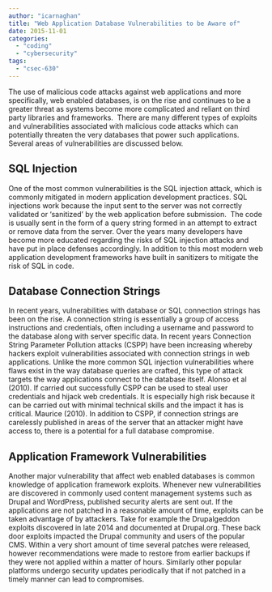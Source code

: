 ```yaml
---
author: "icarnaghan"
title: "Web Application Database Vulnerabilities to be Aware of"
date: 2015-11-01
categories: 
  - "coding"
  - "cybersecurity"
tags: 
  - "csec-630"
---
```


The use of malicious code attacks against web applications and more specifically, web enabled databases, is on the rise and continues to be a greater threat as systems become more complicated and reliant on third party libraries and frameworks.  There are many different types of exploits and vulnerabilities associated with malicious code attacks which can potentially threaten the very databases that power such applications. Several areas of vulnerabilities are discussed below.

## SQL Injection

One of the most common vulnerabilities is the SQL injection attack, which is commonly mitigated in modern application development practices. SQL injections work because the input sent to the server was not correctly validated or ‘sanitized’ by the web application before submission.  The code is usually sent in the form of a query string formed in an attempt to extract or remove data from the server. Over the years many developers have become more educated regarding the risks of SQL injection attacks and have put in place defenses accordingly. In addition to this most modern web application development frameworks have built in sanitizers to mitigate the risk of SQL in code.

## Database Connection Strings

In recent years, vulnerabilities with database or SQL connection strings has been on the rise. A connection string is essentially a group of access instructions and credentials, often including a username and password to the database along with server specific data. In recent years Connection String Parameter Pollution attacks (CSPP) have been increasing whereby hackers exploit vulnerabilities associated with connection strings in web applications. Unlike the more common SQL injection vulnerabilities where flaws exist in the way database queries are crafted, this type of attack targets the way applications connect to the database itself. Alonso et al (2010). If carried out successfully CSPP can be used to steal user credentials and hijack web credentials. It is especially high risk because it can be carried out with minimal technical skills and the impact it has is critical. Maurice (2010). In addition to CSPP, if connection strings are carelessly published in areas of the server that an attacker might have access to, there is a potential for a full database compromise.

## Application Framework Vulnerabilities

Another major vulnerability that affect web enabled databases is common knowledge of application framework exploits. Whenever new vulnerabilities are discovered in commonly used content management systems such as Drupal and WordPress, published security alerts are sent out. If the applications are not patched in a reasonable amount of time, exploits can be taken advantage of by attackers. Take for example the Drupalgeddon exploits discovered in late 2014 and documented at Drupal.org. These back door exploits impacted the Drupal community and users of the popular CMS. Within a very short amount of time several patches were released, however recommendations were made to restore from earlier backups if they were not applied within a matter of hours. Similarly other popular platforms undergo security updates periodically that if not patched in a timely manner can lead to compromises.
